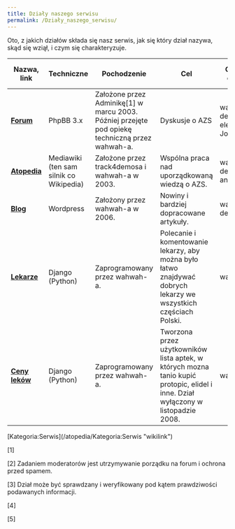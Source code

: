 ```yaml
---
title: Działy naszego serwisu
permalink: /Działy_naszego_serwisu/
---
```


Oto, z jakich działów składa się nasz serwis, jak się który dział nazywa, skąd się wziął, i czym się charakteryzuje.

| Nazwa, link                                               | Techniczne                              | Pochodzenie                                                                                     | Cel                                                                                                                               | Obecna opieka                       | Możliwość pisania?                         | Całkowita wolność wypowiedzi? |
|-----------------------------------------------------------|-----------------------------------------|-------------------------------------------------------------------------------------------------|-----------------------------------------------------------------------------------------------------------------------------------|-------------------------------------|--------------------------------------------|-------------------------------|
| **[Forum](http://www-atopowe-zapalenie.pl/forum/)**       | PhpBB 3.x                               | Założone przez Adminikę[1] w marcu 2003. Później przejęte pod opiekę techniczną przez wahwah-a. | Dyskusje o AZS                                                                                                                    | wahwah, dexter, elemental_, Jola.Ł | Tak, dla każdego (po rejestracji)          | Tak[2]                        |
| **[Atopedia](http://www-atopowe-zapalenie.pl/atopedia/)** | Mediawiki (ten sam silnik co Wikipedia) | Założone przez track4demosa i wahwah-a w 2003.                                                  | Wspólna praca nad uporządkowaną wiedzą o AZS.                                                                                     | wahwah, dexter, angela              | Tak, dla każdego (również bez rejestracji) | Nie[3]                        |
| **[Blog](http://blog.atopowe.pl/)**                       | Wordpress                               | Założony przez wahwah-a w 2006.                                                                 | Nowiny i bardziej dopracowane artykuły.                                                                                           | wahwah, dexter                      | Za zaproszeniem                            | Nie[4]                        |
| **[Lekarze](http://www.atopowe.pl/lekarze/)**             | Django (Python)                         | Zaprogramowany przez wahwah-a.                                                                  | Polecanie i komentowanie lekarzy, aby można było łatwo znajdywać dobrych lekarzy we wszystkich częściach Polski.                  | wahwah                              | Tak, dla każdego (po rejestracji)          | Nie[5]                        |
| **[Ceny leków](http://www.atopowe.pl/ceny/)**             | Django (Python)                         | Zaprogramowany przez wahwah-a.                                                                  | Tworzona przez użytkowników lista aptek, w których mozna tanio kupić protopic, elidel i inne. Dział wyłączony w listopadzie 2008. | wahwah                              | Dział nieczynny                            | Dział nieczynny               |

<references/>
[Kategoria:Serwis](/atopedia/Kategoria:Serwis "wikilink")

[1]

[2] Zadaniem moderatorów jest utrzymywanie porządku na forum i ochrona przed spamem.

[3] Dział może być sprawdzany i weryfikowany pod kątem prawdziwości podawanych informacji.

[4]

[5]